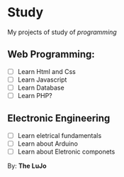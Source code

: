 # Study
My projects of study of *programming*

## Web Programming: 
- [ ] Learn Html and Css
- [ ] Learn Javascript
- [ ] Learn Database
- [ ] Learn PHP?

## Electronic Engineering
- [ ] Learn eletrical fundamentals 
- [ ] Learn about Arduino
- [ ] Learn about Eletronic componets

By: **The LuJo**
